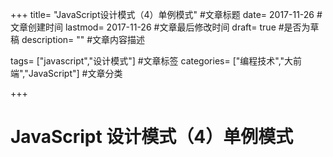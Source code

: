 +++ title= "JavaScript设计模式（4）单例模式" #文章标题 date= 2017-11-26 #文章创建时间 lastmod= 2017-11-26 #文章最后修改时间 draft= true #是否为草稿 description= "" #文章内容描述

tags= ["javascript","设计模式"] #文章标签 categories= ["编程技术","大前端","JavaScript"] #文章分类

+++

# JavaScript 设计模式（4）单例模式
